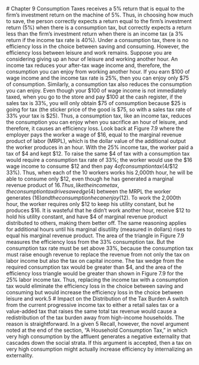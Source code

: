 \# Chapter 9 Consumption Taxes receives a 5% return that is equal to the firm’s investment return on the machine of 5%. Thus, in choosing how much to save, the person correctly expects a return equal to the firm’s investment return (5%) when there is a consumption tax, but correctly expects a return less than the firm’s investment return when there is an income tax (a 3% return if the income tax rate is 40%). Under a consumption tax, there is no efficiency loss in the choice between saving and consuming. However, the efficiency loss between leisure and work remains. Suppose you are considering giving up an hour of leisure and working another hour. An income tax reduces your after-tax wage income and, therefore, the consumption you can enjoy from working another hour. If you earn $100 of wage income and the income tax rate is 25%, then you can enjoy only $75 of consumption. Similarly, a consumption tax also reduces the consumption you can enjoy. Even though your $100 of wage income is not immediately taxed, when you go to the store and pay $100 at the cash register, if the sales tax is 33%, you will only obtain $75 of consumption because $25 is going for tax (the sticker price of the good is $75, so with a sales tax rate of 33% your tax is $25). Thus, a consumption tax, like an income tax, reduces the consumption you can enjoy when you sacrifice an hour of leisure, and therefore, it causes an efficiency loss. Look back at Figure 7.9 where the employer pays the worker a wage of $16, equal to the marginal revenue product of labor (MRPL), which is the dollar value of the additional output the worker produces in an hour. With the 25% income tax, the worker paid a tax of $4 and kept $12. To raise the same $4 of tax with a consumption tax would require a consumption tax rate of 33%; the worker would use the $16 wage income to consume $12 and then pay $4 of consumption tax ($4/$12 33%). Thus, when each of the 10 workers works his 2,000th hour, he will be able to consume only $12, even though he has generated a marginal revenue product of $16. Thus, like the income tax, the consumption tax drives a wedge ($4) between the MRPL the worker generates ($16) and the consumption he can enjoy ($12). To work the 2,000th hour, the worker requires only $12 to keep his utility constant, but he produces $16. It is wasteful that he didn’t work another hour, receive $12 to hold his utility constant, and have $4 of marginal revenue product distributed to others, making them better off. The same reasoning applies for additional hours until his marginal disutility (measured in dollars) rises to equal his marginal revenue product. The area of the triangle in Figure 7.9 measures the efficiency loss from the 33% consumption tax. But the consumption tax rate must be set above 33%, because the consumption tax must raise enough revenue to replace the revenue from not only the tax on labor income but also the tax on capital income. The tax wedge from the required consumption tax would be greater than $4, and the area of the efficiency loss triangle would be greater than shown in Figure 7.9 for the 25% labor income tax. Thus, replacing the income tax with a consumption tax would eliminate the efficiency loss in the choice between saving and consuming but would increase the efficiency loss in the choice between leisure and work.5 # Impact on the Distribution of the Tax Burden A switch from the current progressive income tax to either a retail sales tax or a value-added tax that raises the same total tax revenue would cause a redistribution of the tax burden away from high-income households. The reason is straightforward. In a given 5 Recall, however, the novel argument noted at the end of the section, “A Household Consumption Tax,” in which very high consumption by the affluent generates a negative externality that cascades down the social strata. If this argument is accepted, then a tax on very high consumption might actually increase efficiency by internalizing an externality.